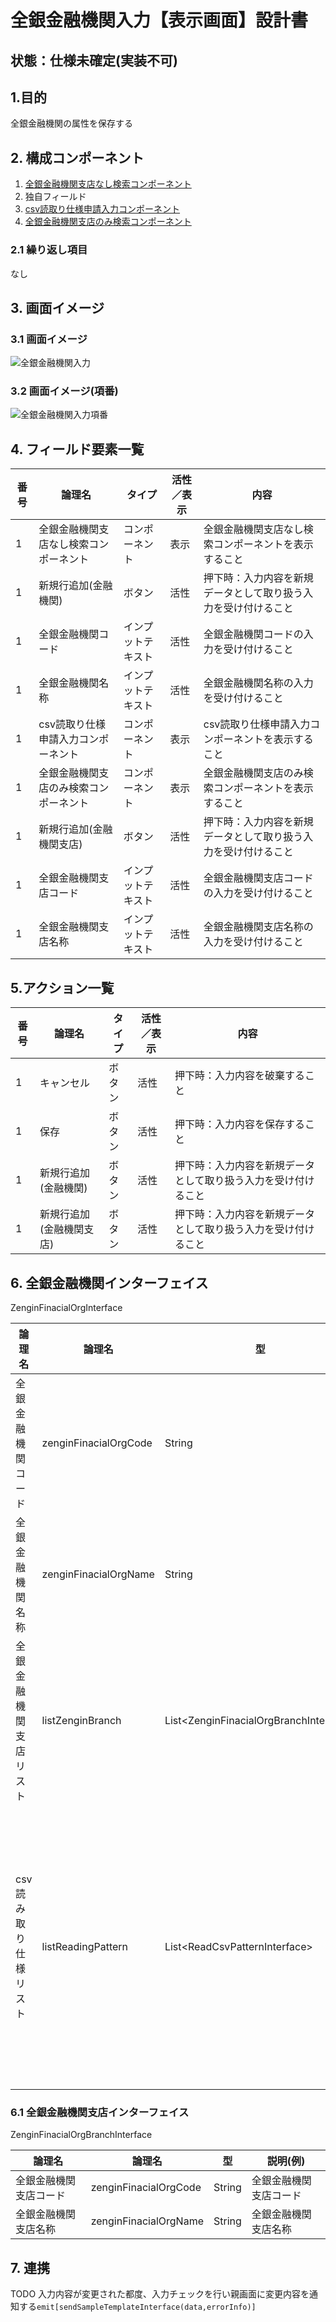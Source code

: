﻿# 全銀金融機関入力【表示画面】設計書

## 状態：仕様未確定(実装不可)

## 1.目的

全銀金融機関の属性を保存する

## 2. 構成コンポーネント

1. [全銀金融機関支店なし検索コンポーネント](../../common/front/search_zengin_org/search_zengin_org.md)
2. 独自フィールド
3. [csv読取り仕様申請入力コンポーネント](../../common/front/input_institution_csv/input_institution_csv.md)
4. [全銀金融機関支店のみ検索コンポーネント](../../common/front/search_zengin_branch/search_zengin_branch.md)

### 2.1 繰り返し項目

なし

## 3. 画面イメージ

### 3.1 画面イメージ

![全銀金融機関入力](image/全銀金融機関入力.drawio.png)

### 3.2 画面イメージ(項番)

![全銀金融機関入力項番](image/全銀金融機関入力項番.drawio.png)

## 4. フィールド要素一覧

| 番号 |                 論理名                 |       タイプ       | 活性／表示 |                              内容                              |
| ---- | -------------------------------------- | ------------------ | ---------- | -------------------------------------------------------------- |
| 1    | 全銀金融機関支店なし検索コンポーネント | コンポーネント     | 表示       | 全銀金融機関支店なし検索コンポーネントを表示すること           |
| 1    | 新規行追加(金融機関)                   | ボタン             | 活性       | 押下時：入力内容を新規データとして取り扱う入力を受け付けること |
| 1    | 全銀金融機関コード                     | インプットテキスト | 活性       | 全銀金融機関コードの入力を受け付けること                       |
| 1    | 全銀金融機関名称                       | インプットテキスト | 活性       | 全銀金融機関名称の入力を受け付けること                         |
| 1    | csv読取り仕様申請入力コンポーネント    | コンポーネント     | 表示       | csv読取り仕様申請入力コンポーネントを表示すること              |
| 1    | 全銀金融機関支店のみ検索コンポーネント | コンポーネント     | 表示       | 全銀金融機関支店のみ検索コンポーネントを表示すること           |
| 1    | 新規行追加(金融機関支店)               | ボタン             | 活性       | 押下時：入力内容を新規データとして取り扱う入力を受け付けること |
| 1    | 全銀金融機関支店コード                 | インプットテキスト | 活性       | 全銀金融機関支店コードの入力を受け付けること                   |
| 1    | 全銀金融機関支店名称                   | インプットテキスト | 活性       | 全銀金融機関支店名称の入力を受け付けること                     |

## 5.アクション一覧

| 番号 |          論理名          | タイプ | 活性／表示 |                              内容                              |
| ---- | ------------------------ | ------ | ---------- | -------------------------------------------------------------- |
| 1    | キャンセル               | ボタン | 活性       | 押下時：入力内容を破棄すること                                 |
| 1    | 保存                     | ボタン | 活性       | 押下時：入力内容を保存すること                                 |
| 1    | 新規行追加(金融機関)     | ボタン | 活性       | 押下時：入力内容を新規データとして取り扱う入力を受け付けること |
| 1    | 新規行追加(金融機関支店) | ボタン | 活性       | 押下時：入力内容を新規データとして取り扱う入力を受け付けること |

## 6. 全銀金融機関インターフェイス

ZenginFinacialOrgInterface

 |         論理名         |        論理名         |                    型                    |                 説明(例)                 |
 | ---------------------- | --------------------- | ---------------------------------------- | ---------------------------------------- |
 | 全銀金融機関コード     | zenginFinacialOrgCode | String                                   | 全銀金融機関コード                       |
 | 全銀金融機関名称       | zenginFinacialOrgName | String                                   | 全銀金融機関名称                         |
 | 全銀金融機関支店リスト | listZenginBranch      | List\<ZenginFinacialOrgBranchInterface\> | 全銀金融機関支店リスト                   |
 | csv読み取り仕様リスト  | listReadingPattern    | List\<ReadCsvPatternInterface\>          | この各種Payが保持するcsv読取り仕様リスト |

### 6.1 全銀金融機関支店インターフェイス

ZenginFinacialOrgBranchInterface

 |         論理名         |        論理名         |   型   |        説明(例)        |
 | ---------------------- | --------------------- | ------ | ---------------------- |
 | 全銀金融機関支店コード | zenginFinacialOrgCode | String | 全銀金融機関支店コード |
 | 全銀金融機関支店名称   | zenginFinacialOrgName | String | 全銀金融機関支店名称   |

## 7. 連携

TODO 入力内容が変更された都度、入力チェックを行い親画面に変更内容を通知する`emit[sendSampleTemplateInterface(data,errorInfo)]`
